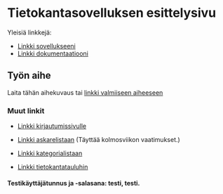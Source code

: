 # Tietokantasovelluksen esittelysivu

Yleisiä linkkejä:

* [Linkki sovellukseeni](http://karhuhen.users.cs.helsinki.fi/tsoha/)
* [Linkki dokumentaatiooni](https://github.com/HenriikkaKarhuvaara/Tsoha-Bootstrap/blob/master/doc/Muistilistadoku-4.pdf)

## Työn aihe

Laita tähän aihekuvaus tai [linkki valmiiseen aiheeseen](http://advancedkittenry.github.io/suunnittelu_ja_tyoymparisto/aiheet/Muistilista.html) 

### Muut linkit

* [Linkki kirjautumissivulle](http://karhuhen.users.cs.helsinki.fi/tsoha/login)

* [Linkki askarelistaan](http://karhuhen.users.cs.helsinki.fi/tsoha/task) (Täyttää kolmosviikon vaatimukset.)
* [Linkki kategorialistaan](http://karhuhen.users.cs.helsinki.fi/tsoha/kategories)


* [Linkki tietokantatauluhin](http://karhuhen.users.cs.helsinki.fi/tsoha/tietokantayhteys)

#### Testikäyttäjätunnus ja -salasana: testi, testi.

